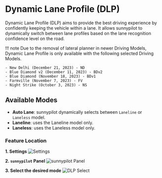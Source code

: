 # **Dynamic Lane Profile (DLP)**

Dynamic Lane Profile (DLP) aims to provide the best driving experience by confidently keeping the vehicle within a lane. It allows sunnypilot to dynamically switch between lane profiles based on the lane recognition confidence level on the road.

!!! note
    Due to the removal of lateral planner in newer Driving Models, Dynamic Lane Profile is only available with the following selected Driving Models.

    - New Delhi (December 21, 2023) - ND
    - Blue Diamond v2 (December 11, 2023) - BDv2
    - Blue Diamond (November 18, 2023) - BDv1
    - Farmville (November 7, 2023) - FV
    - Night Strike (October 3, 2023) - NS

## **Available Modes**

- **Auto Lane**: sunnypilot dynamically selects between `Laneline` or `Laneless` model.
- **Laneline**: uses the Laneline model only.
- **Laneless**: uses the Laneless model only.

### **Feature Location**

**1. Settings**
![Settings](../assets/features/dlp-1.png)

**2. `sunnypilot` Panel**
![sunnypilot Panel](../assets/features/dlp-2.png)

**3. Select the desired mode**
![DLP Select](../assets/features/dlp-3.png)
